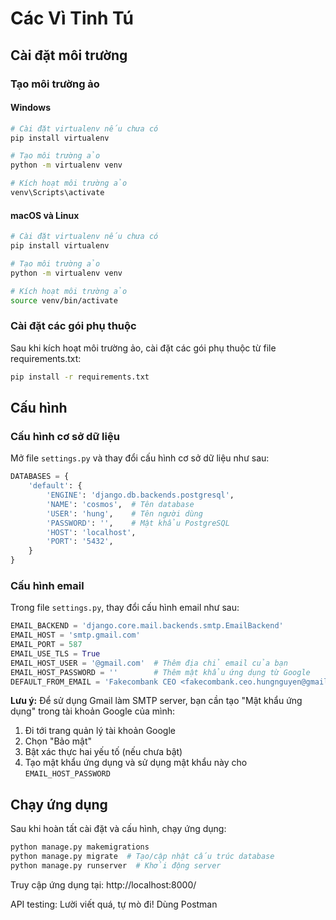 # Các Vì Tinh Tú

## Cài đặt môi trường

### Tạo môi trường ảo

#### Windows

```bash
# Cài đặt virtualenv nếu chưa có
pip install virtualenv

# Tạo môi trường ảo
python -m virtualenv venv

# Kích hoạt môi trường ảo
venv\Scripts\activate
```

#### macOS và Linux

```bash
# Cài đặt virtualenv nếu chưa có
pip install virtualenv

# Tạo môi trường ảo
python -m virtualenv venv

# Kích hoạt môi trường ảo
source venv/bin/activate
```

### Cài đặt các gói phụ thuộc

Sau khi kích hoạt môi trường ảo, cài đặt các gói phụ thuộc từ file requirements.txt:

```bash
pip install -r requirements.txt
```

## Cấu hình

### Cấu hình cơ sở dữ liệu

Mở file `settings.py` và thay đổi cấu hình cơ sở dữ liệu như sau:

```python
DATABASES = {
    'default': {
        'ENGINE': 'django.db.backends.postgresql',
        'NAME': 'cosmos',  # Tên database
        'USER': 'hung',    # Tên người dùng
        'PASSWORD': '',    # Mật khẩu PostgreSQL
        'HOST': 'localhost',
        'PORT': '5432',
    }
}
```

### Cấu hình email

Trong file `settings.py`, thay đổi cấu hình email như sau:

```python
EMAIL_BACKEND = 'django.core.mail.backends.smtp.EmailBackend'
EMAIL_HOST = 'smtp.gmail.com'
EMAIL_PORT = 587
EMAIL_USE_TLS = True
EMAIL_HOST_USER = '@gmail.com'  # Thêm địa chỉ email của bạn
EMAIL_HOST_PASSWORD = ''        # Thêm mật khẩu ứng dụng từ Google
DEFAULT_FROM_EMAIL = 'Fakecombank CEO <fakecombank.ceo.hungnguyen@gmail.com>'
```

**Lưu ý:** Để sử dụng Gmail làm SMTP server, bạn cần tạo "Mật khẩu ứng dụng" trong tài khoản Google của mình:

1. Đi tới trang quản lý tài khoản Google
2. Chọn "Bảo mật"
3. Bật xác thực hai yếu tố (nếu chưa bật)
4. Tạo mật khẩu ứng dụng và sử dụng mật khẩu này cho `EMAIL_HOST_PASSWORD`

## Chạy ứng dụng

Sau khi hoàn tất cài đặt và cấu hình, chạy ứng dụng:

```bash
python manage.py makemigrations
python manage.py migrate  # Tạo/cập nhật cấu trúc database
python manage.py runserver  # Khởi động server
```

Truy cập ứng dụng tại: http://localhost:8000/

API testing: Lười viết quá, tự mò đi! Dùng Postman

